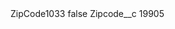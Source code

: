 <?xml version="1.0" encoding="UTF-8"?>
<CustomMetadata xmlns="http://soap.sforce.com/2006/04/metadata" xmlns:xsi="http://www.w3.org/2001/XMLSchema-instance" xmlns:xsd="http://www.w3.org/2001/XMLSchema">
    <label>ZipCode1033</label>
    <protected>false</protected>
    <values>
        <field>Zipcode__c</field>
        <value xsi:type="xsd:string">19905</value>
    </values>
</CustomMetadata>
